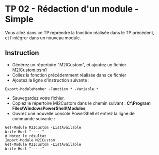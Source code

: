 # TP 02 - Rédaction d'un module - Simple

Vous allez dans ce TP reprendre la fonction réalisée dans le TP précédent, et l'intégrer dans un nouveau module.

## Instruction

* Générez un répertoire "M2ICustom", et ajoutez un fichier M2ICustom.psm1
* Collez la fonction précédemment réalisée dans ce fichier
* Ajoutez la ligne d'instruction suivante :

```
Export-ModuleMember -Function * -Variable *
```

* Sauvegardez votre fichier.
* Copiez le répertoire MI2Custom dans le chemin suivant : **C:\Program Files\WindowsPowerShell\Modules**
* Ouvrez une nouvelle console PowerShell et entrez la ligne de commande suivante :

```
Get-Module M2ICustom -ListAvailable
Write-Host "-----"
# Notez le résultat
Import-Module M2ICustom
Get-Module M2ICustom -ListAvailable
Write-Host "-----"
```
